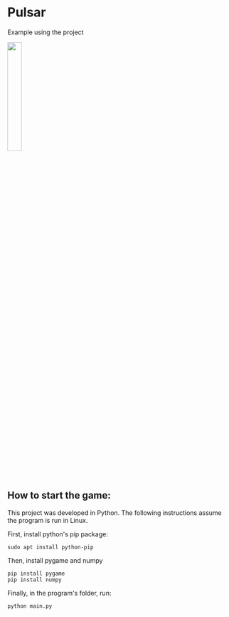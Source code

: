 # Pulsar
 Example using the project 
 
<img width="25%" src=https://i.imgur.com/pWpR5De.gif/>


## How to start the game:

This project was developed in Python. The following instructions assume the program is run in Linux.

First, install python's pip package:
```
sudo apt install python-pip
```
Then, install pygame and numpy
```
pip install pygame
pip install numpy
```

Finally, in the program's folder, run:
```
python main.py
```
